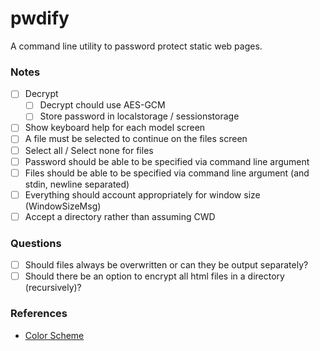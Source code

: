 pwdify
======

A command line utility to password protect static web pages.


### Notes

- [ ] Decrypt
  - [ ] Decrypt chould use AES-GCM
  - [ ] Store password in localstorage / sessionstorage
- [ ] Show keyboard help for each model screen
- [ ] A file must be selected to continue on the files screen
- [ ] Select all / Select none for files
- [ ] Password should be able to be specified via command line argument
- [ ] Files should be able to be specified via command line argument (and stdin, newline separated)
- [ ] Everything should account appropriately for window size (WindowSizeMsg)
- [ ] Accept a directory rather than assuming CWD

### Questions

- [ ] Should files always be overwritten or can they be output separately?
- [ ] Should there be an option to encrypt all html files in a directory (recursively)?

### References

- [Color Scheme](https://color.adobe.com/Blockboster%20Look-color-theme-925247)